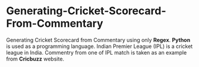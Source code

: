 # Generating-Cricket-Scorecard-From-Commentary
Generating Cricket Scorecard from Commentary using only **Regex**. **Python** is used as a programming language. Indian Premier League (IPL) is a cricket league in India. Commentry from one of IPL match is taken as an example from **Cricbuzz** website. 
